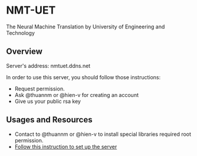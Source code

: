 # NMT-UET
The Neural Machine Translation by University of Engineering and Technology

## Overview
Server's address: nmtuet.ddns.net

In order to use this server, you should follow those instructions:
  - Request permission.
  - Ask @thuannm or @hien-v for creating an account
  - Give us your public rsa key
  
  
## Usages and Resources
- Contact to @thuannm or @hien-v to install special libraries required root permission.
- [Follow this instruction to set up the server](./Instructions/ResourcesAndTools.md)




